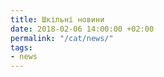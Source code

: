 ```yaml
---
title: Шкільні новини
date: 2018-02-06 14:00:00 +02:00
permalink: "/cat/news/"
tags:
- news
---
```


